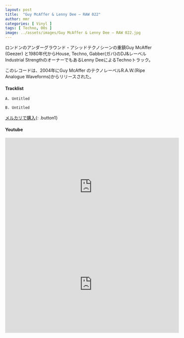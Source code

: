 ```yaml
---
layout: post
title:  "Guy McAffer & Lenny Dee – RAW 022"
author: mmr
categories: [ Vinyl ]
tags: [ Techno, 00s ]
image: ../assets/images/Guy McAffer & Lenny Dee – RAW 022.jpg
---
```


ロンドンのアンダーグラウンド・アシッドテクノシーンの重鎮Guy McAffer (Geezer) と1980年代からHouse, Techno, Gabber(ガバ)のDJ&レーベルIndustrial StrengthのオーナーでもあるLenny DeeによるTechnoトラック。

このレコードは、2004年にGuy McAffer のテクノレーベルR.A.W.(Ripe Analogue Waveforms)からリリースされた。


#### Tracklist
```md
A. Untitled

B. Untitled
```

[メルカリで購入](https://jp.mercari.com/item/m16963958176?afid=6142608987){: .button1}

#### Youtube
<iframe width="560" height="315" src="https://www.youtube.com/embed/h0OIlR7EW8Y?si=sry6tWKgIvRC5h4l" title="YouTube video player" frameborder="0" allow="accelerometer; autoplay; clipboard-write; encrypted-media; gyroscope; picture-in-picture; web-share" referrerpolicy="strict-origin-when-cross-origin" allowfullscreen></iframe>

<iframe width="560" height="315" src="https://www.youtube.com/embed/qxmLMvo-szs?si=9OGvHojy-hjByTaE" title="YouTube video player" frameborder="0" allow="accelerometer; autoplay; clipboard-write; encrypted-media; gyroscope; picture-in-picture; web-share" referrerpolicy="strict-origin-when-cross-origin" allowfullscreen></iframe>